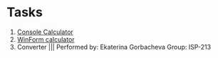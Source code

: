 # Tasks
1) [Console Calculator](https://gist.github.com/solaresclipse/ac2440bc64bc00607ff7c7723f30ca62)
2) [WinForm calculator](https://gist.github.com/solaresclipse/b4aa4ceb33c348b0baf91c162bb95fce)
3) Converter  ||| Performed by: Ekaterina Gorbacheva Group: ISP-213

